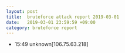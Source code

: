 ```yaml
---
layout: post
title:  bruteforce attack report 2019-03-01
date:   2019-03-01 23:59:59 +09:00
category: bruteforce report
---
```


* 15:49 unknown[106.75.63.218]
